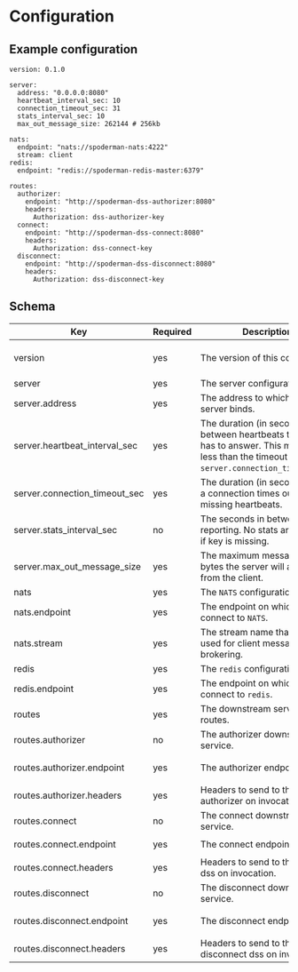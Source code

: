 # Configuration

## Example configuration

```
version: 0.1.0

server:
  address: "0.0.0.0:8080"
  heartbeat_interval_sec: 10
  connection_timeout_sec: 31
  stats_interval_sec: 10
  max_out_message_size: 262144 # 256kb

nats:
  endpoint: "nats://spoderman-nats:4222"
  stream: client
redis:
  endpoint: "redis://spoderman-redis-master:6379"

routes:
  authorizer:
    endpoint: "http://spoderman-dss-authorizer:8080"
    headers:
      Authorization: dss-authorizer-key
  connect:
    endpoint: "http://spoderman-dss-connect:8080"
    headers:
      Authorization: dss-connect-key
  disconnect:
    endpoint: "http://spoderman-dss-disconnect:8080"
    headers:
      Authorization: dss-disconnect-key
```

## Schema

|Key|Required|Description|Type|Example|
|-- |-- |-- |-- |-- |
|version|yes|The version of this config.|semver v2 compatible string|`1.0.0`|
|server|yes|The server configuration.|object||
|server.address|yes|The address to which the server binds.|$host:$port string|`0.0.0.0:8080`|
|server.heartbeat_interval_sec|yes|The duration (in seconds) between heartbeats the client has to answer. This must be less than the timeout duration `server.connection_timeout_sec`.|u16|`30`|
|server.connection_timeout_sec|yes|The duration (in seconds) when a connection times out after missing heartbeats.|u16|`60`|
|server.stats_interval_sec|no|The seconds in between stats reporting. No stats are reported if key is missing.|u16|`30`|
|server.max_out_message_size|yes|The maximum message size in bytes the server will accept from the client.|u64|`262144` (=256*1024)|
|nats|yes|The `NATS` configuration.|object||
|nats.endpoint|yes|The endpoint on which to connect to `NATS`.|URL string|`nats://spoderman-nats:4222`|
|nats.stream|yes|The stream name that will be used for client message brokering.|string|`client`|
|redis|yes|The `redis` configuration.|object||
|redis.endpoint|yes|The endpoint on which to connect to `redis`.|URL string|`redis://spoderman-redis-master:6379`|
|routes|yes|The downstream service routes.|object||
|routes.authorizer|no|The authorizer downstream service.|object||
|routes.authorizer.endpoint|yes|The authorizer endpoint.|URL string|`http://spoderman-dss-authorizer:8080`|
|routes.authorizer.headers|yes|Headers to send to the authorizer on invocation.|Map<String, String>||
|routes.connect|no|The connect downstream service.|object||
|routes.connect.endpoint|yes|The connect endpoint.|URL string|`http://spoderman-dss-connect:8080`|
|routes.connect.headers|yes|Headers to send to the connect dss on invocation.|Map<String, String>||
|routes.disconnect|no|The disconnect downstream service.|object||
|routes.disconnect.endpoint|yes|The disconnect endpoint.|URL string|`http://spoderman-dss-disconnect:8080`|
|routes.disconnect.headers|yes|Headers to send to the disconnect dss on invocation.|Map<String, String>||
